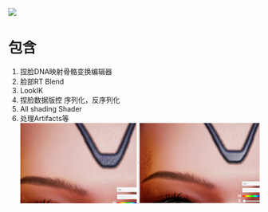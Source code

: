 ![](1.gif)

# 包含
1. 捏脸DNA映射骨骼变换编辑器
2. 脸部RT Blend
3. LookIK
4. 捏脸数据版控 序列化，反序列化
5. All shading Shader
6. 处理Artifacts等 
   ![](2.png)
